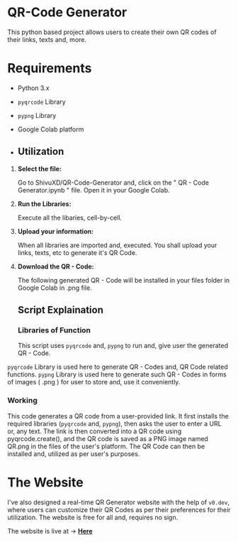 # QR-Code Generator

This python based project allows users to create their own QR codes of their links, texts and, more. 

# Requirements

- Python 3.x
- `pyqrcode` Library
- `pypng` Library
-  Google Colab platform

- ## Utilization

1. **Select the file:**
 
    Go to ShivuXD/QR-Code-Generator and, click on the " QR - Code Generator.ipynb " file. Open it in your Google Colab.

2. **Run the Libraries:**
 
    Execute all the libaries, cell-by-cell.

3. **Upload your information:**

    When all libraries are imported and, executed. You shall upload your links, texts, etc to generate it's QR Code.

5. **Download the QR - Code:**

     The following generated QR - Code will be installed in your files folder in Google Colab in .png file.


   ## Script Explaination

   ### Libraries of Function

   This script uses `pyqrcode` and, `pypng` to run and, give user the generated QR - Code.

  `pyqrcode` Library is used here to generate QR - Codes and, QR Code related functions.
  `pypng` Library is used here to generate such QR - Codes in forms of images ( .png ) for user to store and, use it conveniently.

  ### Working
   This code generates a QR code from a user-provided link. It first installs the required libraries (`pyqrcode` and, `pypng`), then asks the user to enter a URL or, any text. The link is then converted into a QR code using pyqrcode.create(), and the QR code is saved as a PNG image named QR.png in the files of the user's platform.
   The QR Code can then be installed and, utilized as per user's purposes.


   # The Website
   
   I've also designed a real-time QR Generator website with the help of `v0.dev`, where users can customize their QR Codes as per their preferences for their utilization. The website is free for all and, requires no sign. 

   The website is live at -> **[Here](https://kzmnzagraceu6l2o5px5.lite.vusercontent.net/)**

